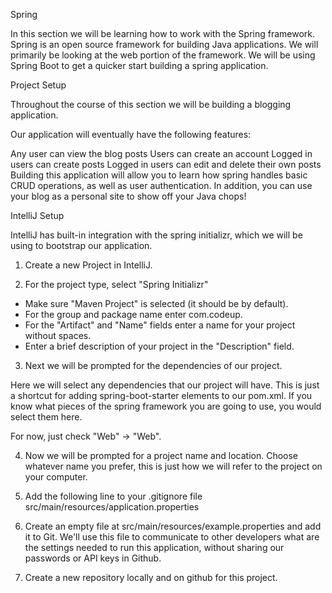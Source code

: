 Spring

In this section we will be learning how to work with the Spring framework. Spring is an open source framework for building Java applications. We will primarily be looking at the web portion of the framework. We will be using Spring Boot to get a quicker start building a spring application.

Project Setup

Throughout the course of this section we will be building a blogging application.

Our application will eventually have the following features:

Any user can view the blog posts
Users can create an account
Logged in users can create posts
Logged in users can edit and delete their own posts
Building this application will allow you to learn how spring handles basic CRUD operations, as well as user authentication. In addition, you can use your blog as a personal site to show off your Java chops!

IntelliJ Setup

IntelliJ has built-in integration with the spring initializr, which we will be using to bootstrap our application.

1. Create a new Project in IntelliJ.

2. For the project type, select "Spring Initializr"

- Make sure "Maven Project" is selected (it should be by default).
- For the group and package name enter com.codeup.
- For the "Artifact" and "Name" fields enter a name for your project without spaces.
- Enter a brief description of your project in the "Description" field.

3. Next we will be prompted for the dependencies of our project.

Here we will select any dependencies that our project will have. This is just a shortcut for adding spring-boot-starter <dependency> elements to our pom.xml. If you know what pieces of the spring framework you are going to use, you would select them here.

For now, just check "Web" -> "Web".

4. Now we will be prompted for a project name and location. Choose whatever name you prefer, this is just how we will refer to the project on your computer.

5. Add the following line to your .gitignore file
src/main/resources/application.properties

6. Create an empty file at src/main/resources/example.properties and add it to Git. We'll use this file to communicate to other developers what are the settings needed to run this application, without sharing our passwords or API keys in Github.

7. Create a new repository locally and on github for this project.